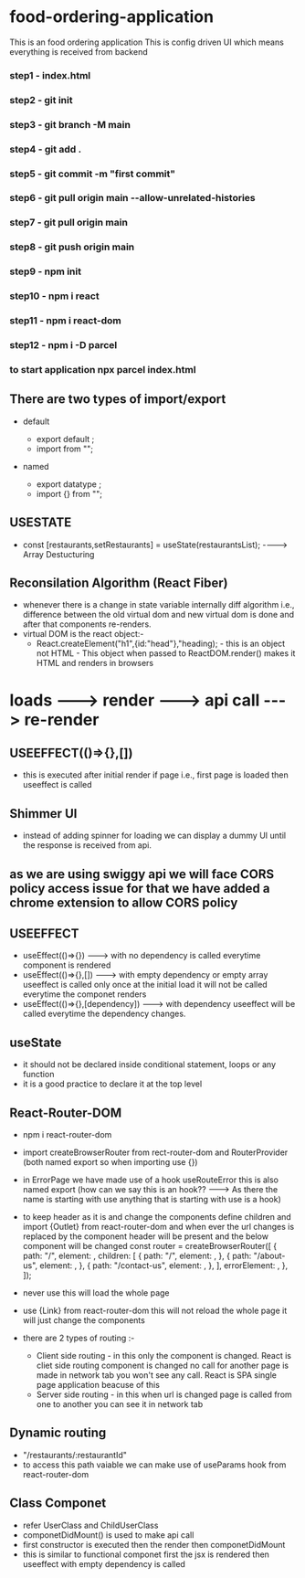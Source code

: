 # food-ordering-application
This is an food ordering application
This is config driven UI which means everything is received from backend

### step1  - index.html
### step2  - git init
### step3  - git branch -M main
### step4  - git add .
### step5  - git commit -m "first commit"
### step6  - git pull origin main --allow-unrelated-histories 
### step7  - git pull origin main 
### step8  - git push origin main

### step9  - npm init
### step10 - npm i react
### step11 - npm i react-dom
### step12 - npm i -D parcel

### to start application npx parcel index.html

## There are two types of import/export
- default
    - export default <componet-name>;
    - import <component-name> from "<path>";

- named
    - export datatype <component-name>;
    - import {<component-name>} from "<path>";

## USESTATE
- const [restaurants,setRestaurants] = useState(restaurantsList);  ----> Array Destucturing

## Reconsilation Algorithm (React Fiber)
- whenever there is a change in state variable internally diff algorithm i.e., difference between the old virtual dom and new virtual dom is done and after that components re-renders.
- virtual DOM is the react object:-
    - React.createElement("h1",{id:"head"},"heading);   -   this is an object not HTML  -   This object when passed to ReactDOM.render() makes it HTML and renders in browsers

# loads ---> render ---> api call ---> re-render
## USEEFFECT(()=>{},[])
- this is executed after initial render if page i.e., first page is loaded then useeffect is called

## Shimmer UI
- instead of adding spinner for loading we can display a dummy UI until the response is received from api.

## as we are using swiggy api we will face CORS policy access issue for that we have added a chrome extension to allow CORS policy


## USEEFFECT
- useEffect(()=>{}) ---> with no dependency is called everytime component is rendered
- useEffect(()=>{},[])  ---> with empty dependency or empty array useeffect is called only once at the initial load it will not be called everytime the componet renders
- useEffect(()=>{},[dependency])    ---> with dependency useeffect will be called everytime the dependency changes.

## useState
- it should not be declared inside conditional statement, loops or any function
- it is a good practice to declare it at the top level

## React-Router-DOM
- npm i react-router-dom
- import createBrowserRouter from rect-router-dom and RouterProvider (both named export so when importing use {})
- in ErrorPage we have made use of a hook useRouteError this is also named export (how can we say this is an hook??         --->    As there the name is starting with use anything that is starting with use is a hook)
- to keep header as it is and change the components define children and import {Outlet} from react-router-dom and when ever the url changes <Outlet/> is replaced by the component header will be present and the below component will be changed
const router = createBrowserRouter([
  {
    path: "/",
    element: <App />,
    children: [
      {
        path: "/",
        element: <Restaurants />,
      },
      {
        path: "/about-us",
        element: <AboutUs />,
      },
      {
        path: "/contact-us",
        element: <ContactUs />,
      },
    ],
    errorElement: <ErrorPage />,
  },
]);

- never use <a href=""></a> this will load the whole page
- use {Link} from react-router-dom this will not reload the whole page it will just change the components
- there are 2 types of routing :-
    - Client side routing   - in this only the component is changed. React is cliet side routing component is changed no call for another page is made in network tab you won't see any call. React is SPA single page application beacuse of this
    - Server side routing   - in this when url is changed page is called from one to another you can see it in network tab


## Dynamic routing
- "/restaurants/:restaurantId"
- to access this path vaiable we can make use of useParams hook from react-router-dom    


## Class Componet
- refer UserClass and ChildUserClass
- componetDidMount() is used to make api call
- first constructor is executed then the render then componetDidMount
- this is similar to functional componet first the jsx is rendered then useeffect with empty dependency is called

